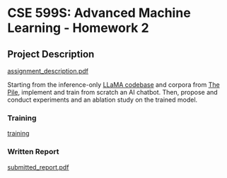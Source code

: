 # CSE 599S: Advanced Machine Learning - Homework 2

## Project Description
[assignment_description.pdf](assignment_description.pdf)

Starting from the inference-only [LLaMA codebase](https://github.com/facebookresearch/llama/) and corpora from [The Pile](https://the-eye.eu/public/AI/pile/), implement and train from scratch an AI chatbot. Then, propose and conduct experiments and an ablation study on the trained model.

### Training
[training](training)

### Written Report
[submitted_report.pdf](submitted_report.pdf)
